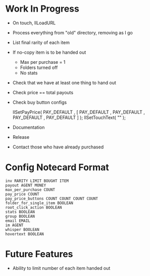 # Work In Progress #

* On touch, llLoadURL
* Process everything from "old" directory, removing as I go
* List final rarity of each item
* If no-copy item is to be handed out
    * Max per purchase = 1
    * Folders turned off
    * No stats
* Check that we have at least one thing to hand out
* Check price == total payouts
* Check buy button configs

    llSetPayPrice( PAY_DEFAULT , [ PAY_DEFAULT , PAY_DEFAULT , PAY_DEFAULT , PAY_DEFAULT ] );
    llSetTouchText( "" );

* Documentation
* Release
* Contact those who have already purchased

# Config Notecard Format #

    inv RARITY LIMIT BOUGHT ITEM
    payout AGENT MONEY
    max_per_purchase COUNT
    pay_price COUNT
    pay_price_buttons COUNT COUNT COUNT COUNT
    folder_for_single_item BOOLEAN
    root_click_action BOOLEAN
    stats BOOLEAN
    group BOOLEAN
    email EMAIL
    im AGENT
    whisper BOOLEAN
    hovertext BOOLEAN

# Future Features #

* Ability to limit number of each item handed out
